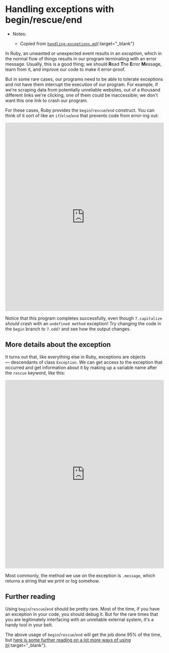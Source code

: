 # Handling exceptions with begin/rescue/end

- Notes:

  - Copied from [`handling-exceptions.md`](https://github.com/firstdraft/appdev-chapters/blob/benp-edits/handling-exceptions.md){:target="_blank"}

In Ruby, an unwanted or unexpected event results in an _exception_, which in the normal flow of things results in our program terminating with an error message. Usually, this is a good thing; we should **R**ead **T**he **E**rror **M**essage, learn from it, and improve our code to make it error-proof.

But in some rare cases, our programs need to be able to tolerate exceptions and not have them interrupt the execution of our program. For example, if we're scraping data from potentially unreliable websites, out of a thousand different links we're clicking, one of them could be inaccessible; we don't want this one link to crash our program.

For these cases, Ruby provides the `begin`/`rescue`/`end` construct. You can think of it sort of like an `if`/`else`/`end` that prevents code from error-ing out:

<iframe frameborder="0" width="100%" height="600px" src="https://repl.it/@raghubetina/01-simple-rescue"></iframe>

Notice that this program completes successfully, even though `7.capitalize` _should_ crash with an `undefined method` exception! Try changing the code in the `begin` branch to `7.odd?` and see how the output changes.

## More details about the exception

It turns out that, like everything else in Ruby, exceptions are objects — descendants of class `Exception`. We can get access to the exception that occurred and get information about it by making up a variable name after the `rescue` keyword, like this:

<iframe frameborder="0" width="100%" height="600px" src="https://repl.it/@raghubetina/02-exception-message"></iframe>

Most commonly, the method we use on the exception is `.message`, which returns a string that we print or log somehow.

## Further reading

Using `begin`/`rescue`/`end` should be pretty rare. Most of the time, if you have an exception in your code, you should debug it. But for the rare times that you are legitimately interfacing with an unreliable external system, it's a handy tool in your belt.

The above usage of `begin`/`rescue`/`end` will get the job done 95% of the time, but [here is some further reading on a lot more ways of using it](https://stackify.com/rescue-exceptions-ruby/){:target="_blank"}.


